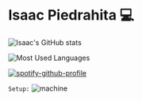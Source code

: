# Isaac Piedrahita 💻

[comment]:![guayahack](https://img.shields.io/badge/member-guayahack-fedcba?style=plastic&logo=gitlab&labelColor=%23132854)](https://guayahack.co)

![Isaac's GitHub stats](https://github-readme-stats.vercel.app/api?username=Isaac-opz&show_icons=true&theme=dark&title_color=1DB954&icon_color=1DB954&border_radius=9&border_color=1DB954)
 
![Most Used Languages](https://github-readme-stats.vercel.app/api/top-langs/?username=isaac-opz&theme=dark&title_color=1DB954&border_radius=9&border_color=1DB954) 

[comment]:<!radical theme, merko theme, dark theme, transparent theme>

[![spotify-github-profile](https://spotify-github-profile.vercel.app/api/view?uid=tvfqxpegx1orec5b7zerctd36&cover_image=true&theme=default&show_offline=false&background_color=121212&interchange=true&bar_color=53b14f&bar_color_cover=false)](https://spotify-github-profile.vercel.app/api/view?uid=tvfqxpegx1orec5b7zerctd36&redirect=true)

`Setup:`
![machine](https://i.ibb.co/LJYwTvh/Screenshot-from-2023-10-10-23-28-55.png)

<!---
Blackii3/Blackii3 is a ✨ special ✨ repository because its `README.md` (this file) appears on your GitHub profile.
You can click the Preview link to take a look at your changes.
--->
